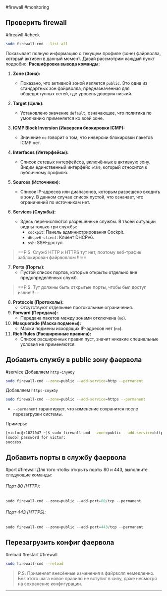 #firewall #monitoring
## Проверить firewall
#fireawll #check
```bash
sudo firewall-cmd --list-all
```
  
Показывает полную информацию о текущем профиле (зоне) файрволла, который активен в данный момент. Давай рассмотрим каждый пункт подробно:
**Расшифровка вывода команды:**
1. **Zone (Зона):**
    - Показано, что активной зоной является `public`. Это одна из стандартных зон файрволла, предназначенная для общедоступных сетей, где уровень доверия низкий.
2. **Target (Цель):**
    - Установлено значение `default`, означающее, что политика по умолчанию применяется ко всей зоне.
3. **ICMP Block Inversion (Инверсия блокировки ICMP):**
    - Значение `no` говорит о том, что инверсии блокировки пакетов ICMP нет.
4. **Interfaces (Интерфейсы):**
    - Список сетевых интерфейсов, включённых в активную зону. Видим единственный интерфейс `eth0`, который относится к публичному профилю.
5. **Sources (Источники):**
    - Список IP-адресов или диапазонов, которым разрешено входить в зону. В данном случае список пустой, что означает, что ограничений по источникам нет.
6. **Services (Службы):**
    
    - Здесь перечисляются разрешённые службы. В твоей ситуации видны только три службы:
        - `cockpit`: Панель администрирования Cockpit.
        - `dhcpv6-client`: Клиент DHCPv6.
        - `ssh`: SSH-доступ.
    
> ==P.S. Служб HTTP и HTTPS тут нет, поэтому веб-трафик заблокирован файрволлом !!!==
    
7. **Ports (Порты):**
    - Пустой список портов, которые открыты отдельно вне предопределённых служб.
> ==P.S. Тут должны быть открытые порты, чтобы был доступ извне!!!==
8. **Protocols (Протоколы):**
    - Отсутствуют отдельные протокольные ограничения.
9. **Forward (Передача):**
    - Передача пакетов между зонами отключена (`no`).
10. **Masquerade (Маска подмены):**
    - Маски подмены исходящих IP-адресов нет (`no`).
11. **Rich Rules (Расширенные правила):**
    - Список расширенных правил пуст, значит никакие специальные условия не применяются.

## Добавить службу в public зону фаервола
#service
Добавляем `http-службу`
```bash
sudo firewall-cmd --zone=public --add-service=http --permanent
```
Добавляем `https-службу`
```bash
sudo firewall-cmd --zone=public --add-service=https --permanent
```

- `--permanent` гарантирует, что изменение сохранится после перезагрузки системы.

Примеры:
```bash
[victor@r1027047 ~]$ sudo firewall-cmd --zone=public --add-service=http --permanent
[sudo] password for victor: 
success
```
## Добавить порты в службу фаервола
#port #firewall 
Для того чтобы открыть порты 80 и 443, выполните следующие команды:
###### Порт 80 (HTTP):
```python
sudo firewall-cmd --zone=public --add-port=80/tcp --permanent
```
###### Порт 443 (HTTPS):
```python
sudo firewall-cmd --zone=public --add-port=443/tcp --permanent
```
## Перезагрузить конфиг фаервола
#reload #restart #firewall
```bash
sudo firewall-cmd --reload
```

 > P.S. Применяет внесённые изменения в файрволл немедленно. Без этого шага новое правило не вступит в силу, даже несмотря на сохранение конфигурации.

---
